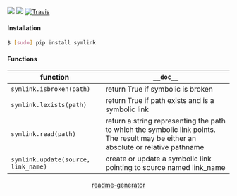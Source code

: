<!--
https://pypi.org/project/readme-generator/
-->

[![](https://img.shields.io/pypi/pyversions/symlink.svg?longCache=True)](https://pypi.org/project/symlink/)
[![](https://img.shields.io/pypi/v/symlink.svg?maxAge=3600)](https://pypi.org/project/symlink/)
[![Travis](https://api.travis-ci.org/looking-for-a-job/symlink.py.svg?branch=master)](https://travis-ci.org/looking-for-a-job/symlink.py/)

#### Installation
```bash
$ [sudo] pip install symlink
```

#### Functions
function|`__doc__`
-|-
`symlink.isbroken(path)` |return True if symbolic is broken
`symlink.lexists(path)` |return True if path exists and is a symbolic link
`symlink.read(path)` |return a string representing the path to which the symbolic link points. The result may be either an absolute or relative pathname
`symlink.update(source, link_name)` |create or update a symbolic link pointing to source named link_name

<p align="center">
    <a href="https://pypi.org/project/readme-generator/">readme-generator</a>
</p>
